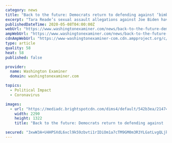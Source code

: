 ```yaml
---
category: news
title: "Back to the future: Democrats return to defending against ‘bimbo eruptions’"
excerpt: "Tara Reade’s sexual assault allegations against Joe Biden have Democrats once again grappling with the dilemma of believing all women or standing by their man, just as they did two decades ago when Bill Clinton prowled the West Wing."
publishedDateTime: 2020-05-08T04:00:00Z
webUrl: "https://www.washingtonexaminer.com/news/back-to-the-future-democrats-return-to-defending-against-bimbo-eruptions"
ampWebUrl: "https://www.washingtonexaminer.com/news/back-to-the-future-democrats-return-to-defending-against-bimbo-eruptions?_amp=true"
cdnAmpWebUrl: "https://www-washingtonexaminer-com.cdn.ampproject.org/c/s/www.washingtonexaminer.com/news/back-to-the-future-democrats-return-to-defending-against-bimbo-eruptions?_amp=true"
type: article
quality: 58
heat: 58
published: false

provider:
  name: Washington Examiner
  domain: washingtonexaminer.com

topics:
  - Political Impact
  - Coronavirus

images:
  - url: "https://mediadc.brightspotcdn.com/dims4/default/542b3ea/2147483647/strip/true/crop/2290x1322+0+0/resize/2290x1322!/quality/90/?url=https%3A%2F%2Fmediadc.brightspotcdn.com%2F45%2F17%2F5407d085447fae9d71f416d8330e%2Fbiden-growing-pressure-address-tara-reade.jpg"
    width: 2290
    height: 1322
    title: "Back to the future: Democrats return to defending against ‘bimbo eruptions’"

secured: "3xwW3A+U4HPSXdL6xcl9k59zbvti1rIDiOm1a7cTM9GM0m3R3YLGatLvgQLjk4dXWatWp34UlInCgT4hNNrDVXVFQR4L2o16XXP/p7gn1w4UElfagYCQPnjin0eUtkdCDipezmhEnTNDrGfPaigfcZ8DZHxwg0M7b+sB8EWznJWLdslsHWBuftq2Sgzc2GcHi61P7ZPoizUdHXkgPGRP4Gjli5fnUpuouhCXhLUhG7ODcjG6udc82kp4vJLw/AyPU8kSieQhnU/HCymn3vs3FyClu10tmAjE1gEWfd39dxzLgAh5twPKC5duBY3Qt7jE;ebeZ7XJrmXbWtNsLfm4e9Q=="
---
```


